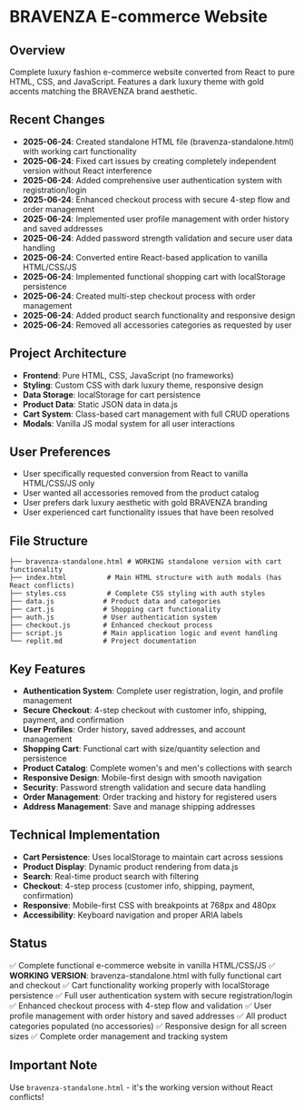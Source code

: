 # BRAVENZA E-commerce Website

## Overview
Complete luxury fashion e-commerce website converted from React to pure HTML, CSS, and JavaScript. Features a dark luxury theme with gold accents matching the BRAVENZA brand aesthetic.

## Recent Changes
- **2025-06-24**: Created standalone HTML file (bravenza-standalone.html) with working cart functionality
- **2025-06-24**: Fixed cart issues by creating completely independent version without React interference
- **2025-06-24**: Added comprehensive user authentication system with registration/login
- **2025-06-24**: Enhanced checkout process with secure 4-step flow and order management
- **2025-06-24**: Implemented user profile management with order history and saved addresses
- **2025-06-24**: Added password strength validation and secure user data handling
- **2025-06-24**: Converted entire React-based application to vanilla HTML/CSS/JS
- **2025-06-24**: Implemented functional shopping cart with localStorage persistence
- **2025-06-24**: Created multi-step checkout process with order management
- **2025-06-24**: Added product search functionality and responsive design
- **2025-06-24**: Removed all accessories categories as requested by user

## Project Architecture
- **Frontend**: Pure HTML, CSS, JavaScript (no frameworks)
- **Styling**: Custom CSS with dark luxury theme, responsive design
- **Data Storage**: localStorage for cart persistence
- **Product Data**: Static JSON data in data.js
- **Cart System**: Class-based cart management with full CRUD operations
- **Modals**: Vanilla JS modal system for all user interactions

## User Preferences
- User specifically requested conversion from React to vanilla HTML/CSS/JS only
- User wanted all accessories removed from the product catalog
- User prefers dark luxury aesthetic with gold BRAVENZA branding
- User experienced cart functionality issues that have been resolved

## File Structure
```
├── bravenza-standalone.html # WORKING standalone version with cart functionality
├── index.html          # Main HTML structure with auth modals (has React conflicts)
├── styles.css          # Complete CSS styling with auth styles
├── data.js            # Product data and categories
├── cart.js            # Shopping cart functionality
├── auth.js            # User authentication system
├── checkout.js        # Enhanced checkout process
├── script.js          # Main application logic and event handling
└── replit.md          # Project documentation
```

## Key Features
- **Authentication System**: Complete user registration, login, and profile management
- **Secure Checkout**: 4-step checkout with customer info, shipping, payment, and confirmation
- **User Profiles**: Order history, saved addresses, and account management
- **Shopping Cart**: Functional cart with size/quantity selection and persistence
- **Product Catalog**: Complete women's and men's collections with search
- **Responsive Design**: Mobile-first design with smooth navigation
- **Security**: Password strength validation and secure data handling
- **Order Management**: Order tracking and history for registered users
- **Address Management**: Save and manage shipping addresses

## Technical Implementation
- **Cart Persistence**: Uses localStorage to maintain cart across sessions
- **Product Display**: Dynamic product rendering from data.js
- **Search**: Real-time product search with filtering
- **Checkout**: 4-step process (customer info, shipping, payment, confirmation)
- **Responsive**: Mobile-first CSS with breakpoints at 768px and 480px
- **Accessibility**: Keyboard navigation and proper ARIA labels

## Status
✅ Complete functional e-commerce website in vanilla HTML/CSS/JS
✅ **WORKING VERSION**: bravenza-standalone.html with fully functional cart and checkout
✅ Cart functionality working properly with localStorage persistence
✅ Full user authentication system with secure registration/login  
✅ Enhanced checkout process with 4-step flow and validation
✅ User profile management with order history and saved addresses
✅ All product categories populated (no accessories)
✅ Responsive design for all screen sizes
✅ Complete order management and tracking system

## Important Note
Use `bravenza-standalone.html` - it's the working version without React conflicts!
